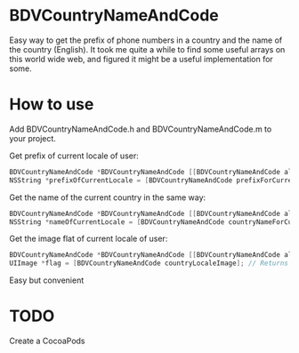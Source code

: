 BDVCountryNameAndCode
=====================

Easy way to get the prefix of phone numbers in a country and the name of the country (English).
It took me quite a while to find some useful arrays on this world wide web, and figured it might be a useful implementation for some.

How to use
=====================
Add BDVCountryNameAndCode.h and BDVCountryNameAndCode.m to your project.

Get prefix of current locale of user:
```objective-c
BDVCountryNameAndCode *BDVCountryNameAndCode [[BDVCountryNameAndCode alloc] init];
NSString *prefixOfCurrentLocale = [BDVCountryNameAndCode prefixForCurrentLocale]; // Returns "+1" for Canada
```
Get the name of the current country in the same way:
```objective-c
BDVCountryNameAndCode *BDVCountryNameAndCode [[BDVCountryNameAndCode alloc] init];
NSString *nameOfCurrentLocale = [BDVCountryNameAndCode countryNameForCurrentLocale]; // Returns "Canada"
```

Get the image flat of current locale of user:
```objective-c
BDVCountryNameAndCode *BDVCountryNameAndCode [[BDVCountryNameAndCode alloc] init];
UIImage *flag = [BDVCountryNameAndCode countryLocaleImage]; // Returns UIImage*
```

Easy but convenient 

TODO
=====================
Create a CocoaPods

